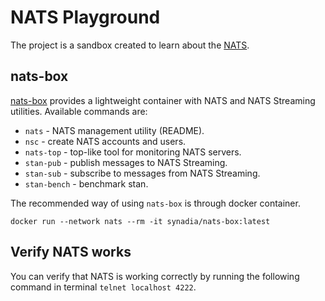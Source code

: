 # NATS Playground

The project is a sandbox created to learn about the [NATS](https://nats.io/).

## nats-box

[nats-box](https://github.com/nats-io/nats-box) provides a lightweight container with NATS and NATS Streaming utilities. Available commands are:

- `nats` - NATS management utility (README).
- `nsc` - create NATS accounts and users.
- `nats-top` - top-like tool for monitoring NATS servers.
- `stan-pub` - publish messages to NATS Streaming.
- `stan-sub` - subscribe to messages from NATS Streaming.
- `stan-bench` - benchmark stan.

The recommended way of using `nats-box` is through docker container.

```shell
docker run --network nats --rm -it synadia/nats-box:latest
```

## Verify NATS works

You can verify that NATS is working correctly by running the following command in terminal `telnet localhost 4222`. 
